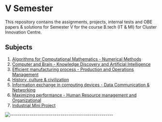 V Semester
=============

This repository contains the assignments, projects, internal tests and OBE papers & solutions for Semester V for the course B.tech (IT & MI) for Cluster Innovation Centre.


Subjects
-------

1. [Algorithms for Computational Mathematics - Numerical Methods](/Algorithms%20for%20Computational%20Mathematics%20-%20Numerical%20Methods)
2. [Computer and Brain - Knowledge Discovery and Artificial Intelligence](/Computer%20and%20Brain%20-%20Knowledge%20Discovery%20and%20Artificial%20Intelligence)
3. [Efficient manufacturing process - Production and Operations Management](/Efficient%20manufacturing%20process%20-%20Production%20and%20Operations%20Management)
4. [History, culture & civilization](/History,%20culture%20&%20civilization)
5. [Information exchange in computing devices - Data Communication & Networking](/Information%20exchange%20in%20computing%20devices%20-%20Data%20Communication%20&%20Networking)
6. [Maximizing performance - Human Resource management and Organizational](/Maximizing%20performance%20-%20Human%20Resource%20management%20and%20Organizational)
7. [Industrial Mini Project](/Industrial%20Mini%20Project)

![-----------------------------------------------------](https://raw.githubusercontent.com/andreasbm/readme/master/assets/lines/rainbow.png)
